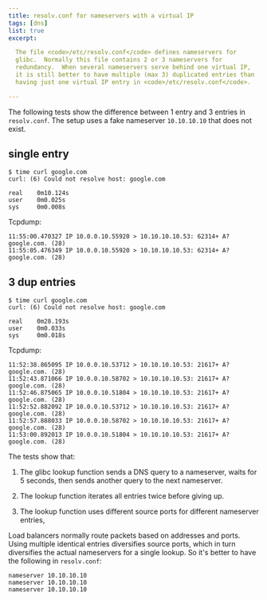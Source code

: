 ```yaml
---
title: resolv.conf for nameservers with a virtual IP
tags: [dns]
list: true
excerpt:

  The file <code>/etc/resolv.conf</code> defines nameservers for
  glibc.  Normally this file contains 2 or 3 nameservers for
  redundancy.  When several nameservers serve behind one virtual IP,
  it is still better to have multiple (max 3) duplicated entries than
  having just one virtual IP entry in <code>/etc/resolv.conf</code>.

---
```


The following tests show the difference between 1 entry and 3 entries
in `resolv.conf`.  The setup uses a fake nameserver `10.10.10.10` that
does not exist.

## single entry

```x
$ time curl google.com
curl: (6) Could not resolve host: google.com

real    0m10.124s
user    0m0.025s
sys     0m0.008s
```
Tcpdump:

```x
11:55:00.470327 IP 10.0.0.10.55920 > 10.10.10.10.53: 62314+ A? google.com. (28)
11:55:05.476349 IP 10.0.0.10.55920 > 10.10.10.10.53: 62314+ A? google.com. (28)
```

## 3 dup entries

```x
$ time curl google.com
curl: (6) Could not resolve host: google.com

real    0m28.193s
user    0m0.033s
sys     0m0.018s
```
Tcpdump:

```x
11:52:38.865095 IP 10.0.0.10.53712 > 10.10.10.10.53: 21617+ A? google.com. (28)
11:52:43.871066 IP 10.0.0.10.58702 > 10.10.10.10.53: 21617+ A? google.com. (28)
11:52:46.875065 IP 10.0.0.10.51804 > 10.10.10.10.53: 21617+ A? google.com. (28)
11:52:52.882092 IP 10.0.0.10.53712 > 10.10.10.10.53: 21617+ A? google.com. (28)
11:52:57.888033 IP 10.0.0.10.58702 > 10.10.10.10.53: 21617+ A? google.com. (28)
11:53:00.892013 IP 10.0.0.10.51804 > 10.10.10.10.53: 21617+ A? google.com. (28)
```

The tests show that:

  1. The glibc lookup function sends a DNS query to a nameserver,
     waits for 5 seconds, then sends another query to the next
     nameserver.

  2. The lookup function iterates all entries twice before giving up.

  3. The lookup function uses different source ports for different
     nameserver entries,

Load balancers normally route packets based on addresses and ports.
Using multiple identical entries diversifies source ports, which in
turn diversifies the actual nameservers for a single lookup.  So it's
better to have the following in `resolv.conf`:

```x
nameserver 10.10.10.10
nameserver 10.10.10.10
nameserver 10.10.10.10
```
